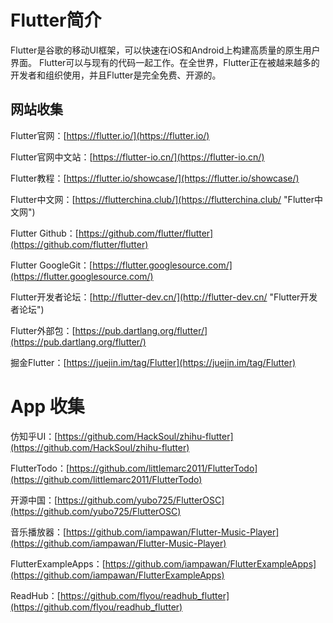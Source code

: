 # Flutter简介

Flutter是谷歌的移动UI框架，可以快速在iOS和Android上构建高质量的原生用户界面。 Flutter可以与现有的代码一起工作。在全世界，Flutter正在被越来越多的开发者和组织使用，并且Flutter是完全免费、开源的。


## 网站收集

Flutter官网：[https://flutter.io/](https://flutter.io/)

Flutter官网中文站：[https://flutter-io.cn/](https://flutter-io.cn/)

Flutter教程：[https://flutter.io/showcase/](https://flutter.io/showcase/)

Flutter中文网：[https://flutterchina.club/](https://flutterchina.club/ "Flutter中文网")

Flutter Github：[https://github.com/flutter/flutter](https://github.com/flutter/flutter)

Flutter GoogleGit：[https://flutter.googlesource.com/](https://flutter.googlesource.com/)

Flutter开发者论坛：[http://flutter-dev.cn/](http://flutter-dev.cn/ "Flutter开发者论坛")

Flutter外部包：[https://pub.dartlang.org/flutter/](https://pub.dartlang.org/flutter/)

掘金Flutter：[https://juejin.im/tag/Flutter](https://juejin.im/tag/Flutter)


# App 收集

仿知乎UI：[https://github.com/HackSoul/zhihu-flutter](https://github.com/HackSoul/zhihu-flutter)

FlutterTodo：[https://github.com/littlemarc2011/FlutterTodo](https://github.com/littlemarc2011/FlutterTodo)

开源中国：[https://github.com/yubo725/FlutterOSC](https://github.com/yubo725/FlutterOSC)

音乐播放器：[https://github.com/iampawan/Flutter-Music-Player](https://github.com/iampawan/Flutter-Music-Player)

FlutterExampleApps：[https://github.com/iampawan/FlutterExampleApps](https://github.com/iampawan/FlutterExampleApps)

ReadHub：[https://github.com/flyou/readhub_flutter](https://github.com/flyou/readhub_flutter)

